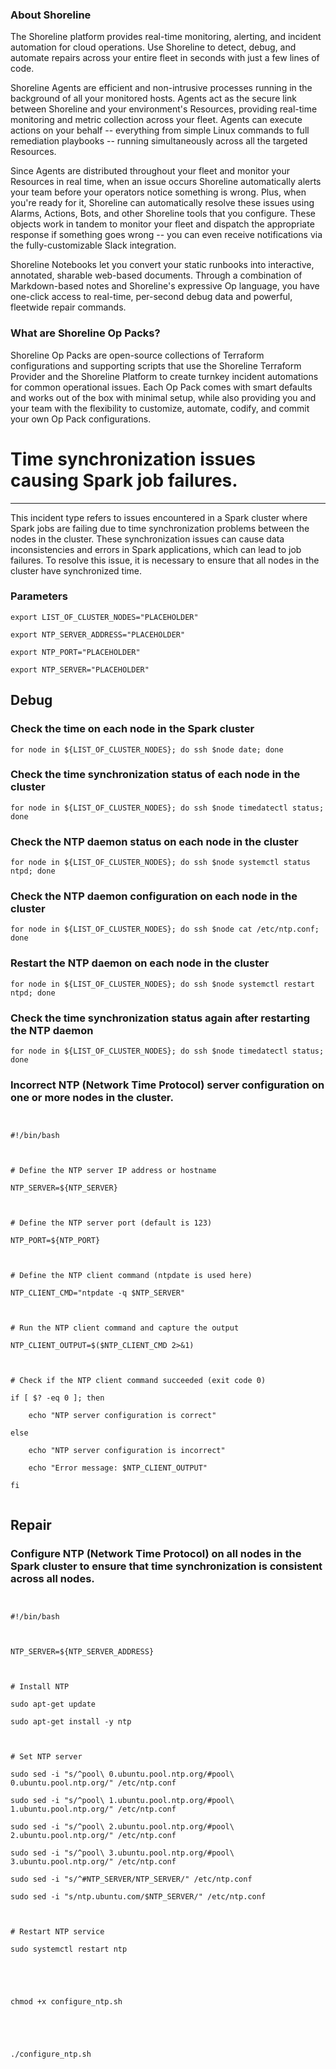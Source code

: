 
### About Shoreline
The Shoreline platform provides real-time monitoring, alerting, and incident automation for cloud operations. Use Shoreline to detect, debug, and automate repairs across your entire fleet in seconds with just a few lines of code.

Shoreline Agents are efficient and non-intrusive processes running in the background of all your monitored hosts. Agents act as the secure link between Shoreline and your environment's Resources, providing real-time monitoring and metric collection across your fleet. Agents can execute actions on your behalf -- everything from simple Linux commands to full remediation playbooks -- running simultaneously across all the targeted Resources.

Since Agents are distributed throughout your fleet and monitor your Resources in real time, when an issue occurs Shoreline automatically alerts your team before your operators notice something is wrong. Plus, when you're ready for it, Shoreline can automatically resolve these issues using Alarms, Actions, Bots, and other Shoreline tools that you configure. These objects work in tandem to monitor your fleet and dispatch the appropriate response if something goes wrong -- you can even receive notifications via the fully-customizable Slack integration.

Shoreline Notebooks let you convert your static runbooks into interactive, annotated, sharable web-based documents. Through a combination of Markdown-based notes and Shoreline's expressive Op language, you have one-click access to real-time, per-second debug data and powerful, fleetwide repair commands.

### What are Shoreline Op Packs?
Shoreline Op Packs are open-source collections of Terraform configurations and supporting scripts that use the Shoreline Terraform Provider and the Shoreline Platform to create turnkey incident automations for common operational issues. Each Op Pack comes with smart defaults and works out of the box with minimal setup, while also providing you and your team with the flexibility to customize, automate, codify, and commit your own Op Pack configurations.

# Time synchronization issues causing Spark job failures.
---

This incident type refers to issues encountered in a Spark cluster where Spark jobs are failing due to time synchronization problems between the nodes in the cluster. These synchronization issues can cause data inconsistencies and errors in Spark applications, which can lead to job failures. To resolve this issue, it is necessary to ensure that all nodes in the cluster have synchronized time.

### Parameters
```shell
export LIST_OF_CLUSTER_NODES="PLACEHOLDER"

export NTP_SERVER_ADDRESS="PLACEHOLDER"

export NTP_PORT="PLACEHOLDER"

export NTP_SERVER="PLACEHOLDER"
```

## Debug

### Check the time on each node in the Spark cluster
```shell
for node in ${LIST_OF_CLUSTER_NODES}; do ssh $node date; done
```

### Check the time synchronization status of each node in the cluster
```shell
for node in ${LIST_OF_CLUSTER_NODES}; do ssh $node timedatectl status; done
```

### Check the NTP daemon status on each node in the cluster
```shell
for node in ${LIST_OF_CLUSTER_NODES}; do ssh $node systemctl status ntpd; done
```

### Check the NTP daemon configuration on each node in the cluster
```shell
for node in ${LIST_OF_CLUSTER_NODES}; do ssh $node cat /etc/ntp.conf; done
```

### Restart the NTP daemon on each node in the cluster
```shell
for node in ${LIST_OF_CLUSTER_NODES}; do ssh $node systemctl restart ntpd; done
```

### Check the time synchronization status again after restarting the NTP daemon
```shell
for node in ${LIST_OF_CLUSTER_NODES}; do ssh $node timedatectl status; done
```

### Incorrect NTP (Network Time Protocol) server configuration on one or more nodes in the cluster.
```shell


#!/bin/bash



# Define the NTP server IP address or hostname

NTP_SERVER=${NTP_SERVER}



# Define the NTP server port (default is 123)

NTP_PORT=${NTP_PORT}



# Define the NTP client command (ntpdate is used here)

NTP_CLIENT_CMD="ntpdate -q $NTP_SERVER"



# Run the NTP client command and capture the output

NTP_CLIENT_OUTPUT=$($NTP_CLIENT_CMD 2>&1)



# Check if the NTP client command succeeded (exit code 0)

if [ $? -eq 0 ]; then

    echo "NTP server configuration is correct"

else

    echo "NTP server configuration is incorrect"

    echo "Error message: $NTP_CLIENT_OUTPUT"

fi


```

## Repair

### Configure NTP (Network Time Protocol) on all nodes in the Spark cluster to ensure that time synchronization is consistent across all nodes.
```shell


#!/bin/bash



NTP_SERVER=${NTP_SERVER_ADDRESS}



# Install NTP

sudo apt-get update

sudo apt-get install -y ntp



# Set NTP server

sudo sed -i "s/^pool\ 0.ubuntu.pool.ntp.org/#pool\ 0.ubuntu.pool.ntp.org/" /etc/ntp.conf

sudo sed -i "s/^pool\ 1.ubuntu.pool.ntp.org/#pool\ 1.ubuntu.pool.ntp.org/" /etc/ntp.conf

sudo sed -i "s/^pool\ 2.ubuntu.pool.ntp.org/#pool\ 2.ubuntu.pool.ntp.org/" /etc/ntp.conf

sudo sed -i "s/^pool\ 3.ubuntu.pool.ntp.org/#pool\ 3.ubuntu.pool.ntp.org/" /etc/ntp.conf

sudo sed -i "s/^#NTP_SERVER/NTP_SERVER/" /etc/ntp.conf

sudo sed -i "s/ntp.ubuntu.com/$NTP_SERVER/" /etc/ntp.conf



# Restart NTP service

sudo systemctl restart ntp





chmod +x configure_ntp.sh





./configure_ntp.sh


```